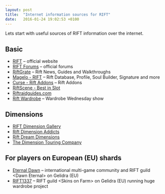 ```yaml
---
layout: post
title:  "Internet information sources for RIFT"
date:   2016-01-24 19:02:53 +0100
---
```

Lets start with useful sources of RIFT information over the internet.

## Basic

* [RIFT](http://www.riftgame.com/) &ndash; official website
* [RIFT Forums](http://forums.riftgame.com/) &ndash; official forums
* [RiftGrate](https://riftgrate.com/) &ndash; Rift News, Guides and Walkthroughs
* [Magelo - RIFT](http://rift.magelo.com/en/) &ndash; Rift Database, Profile, Soul Builder, Signature and more
* [Curse - Rift Addons](https://mods.curse.com/addons/rift) &ndash; Rift Addons
* [RiftScene - Best in Slot](http://db.riftscene.com/)
* [Riftraidguides.com](http://riftraidguides.com/)
* [Rift Wardrobe](http://rift-wardrobe.com/) &ndash; Wardrobe Wednesday show

## Dimensions

* [RIFT Dimension Gallery](http://www.dimensiongallery.com/)
* [Rift Dimension Addicts](http://dimensionaddicts.com/)
* [Rift Dream Dimensions](http://riftdreamdimensions.com/)
* [The Dimension Touring Company](http://www.dimensiontouring.com/)

## For players on European (EU) shards

* [Eternal Dawn](https://eternal-dawn.net/) &ndash; international multi-game community and RIFT guild &lt;Dawn Eternal&gt; on Gelidra (EU)
* [RIFT1337](https://rift1337.com/) &ndash; RIFT guild &lt;Skins on Farm&gt; on Gelidra (EU) running huge wardrobe project
